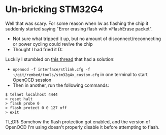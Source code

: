 # Un-bricking STM32G4

Well that was scary. For some reason when Iw as flashing the chip it suddenly started saying "Error erasing flash with vFlashErase packet".
- Not sure what tripped it up, but no amount of disconnect/reconnecting or power cycling could revive the chip
- Thought I had fried it D:

Luckily I stumbled on [this thread](https://www.openstm32.org/forumthread2221) that had a solution:
- `openocd -f interface/stlink.cfg -f ~/git/rembed/tools/stm32g4x_custom.cfg` in one terminal to start OpenOCD session
- Then in another, run the following commands:

```
$ telnet localhost 4444
> reset halt
> flash probe 0
> flash protect 0 0 127 off
> exit
```

TL;DR: Somehow the flash protection got enabled, and the version of OpenOCD I'm using doesn't properly disable it before attempting to flash.
